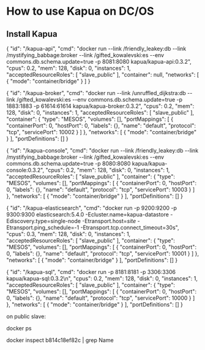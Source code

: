 # How to use Kapua on DC/OS

## Install Kapua

{
  "id": "/kapua-api",
  "cmd": "docker run --link /friendly_leakey:db --link /mystifying_babbage:broker --link /gifted_kowalevski:es --env commons.db.schema.update=true -p 8081:8080 kapua/kapua-api:0.3.2",
  "cpus": 0.2,
  "mem": 128,
  "disk": 0,
  "instances": 1,
  "acceptedResourceRoles": [
    "slave_public"
  ],
  "container": null,
  "networks": [
    {
      "mode": "container/bridge"
    }
  ]
}

{
  "id": "/kapua-broker",
  "cmd": "docker run --link /unruffled_dijkstra:db --link /gifted_kowalevski:es --env commons.db.schema.update=true -p 1883:1883 -p 61614:61614 kapua/kapua-broker:0.3.2",
  "cpus": 0.2,
  "mem": 128,
  "disk": 0,
  "instances": 1,
  "acceptedResourceRoles": [
    "slave_public"
  ],
  "container": {
    "type": "MESOS",
    "volumes": [],
    "portMappings": [
      {
        "containerPort": 0,
        "hostPort": 0,
        "labels": {},
        "name": "default",
        "protocol": "tcp",
        "servicePort": 10002
      }
    ]
  },
  "networks": [
    {
      "mode": "container/bridge"
    }
  ],
  "portDefinitions": []
}

{
  "id": "/kapua-console",
  "cmd": "docker run --link /friendly_leakey:db --link /mystifying_babbage:broker --link /gifted_kowalevski:es --env commons.db.schema.update=true -p 8080:8080 kapua/kapua-console:0.3.2",
  "cpus": 0.2,
  "mem": 128,
  "disk": 0,
  "instances": 1,
  "acceptedResourceRoles": [
    "slave_public"
  ],
  "container": {
    "type": "MESOS",
    "volumes": [],
    "portMappings": [
      {
        "containerPort": 0,
        "hostPort": 0,
        "labels": {},
        "name": "default",
        "protocol": "tcp",
        "servicePort": 10003
      }
    ]
  },
  "networks": [
    {
      "mode": "container/bridge"
    }
  ],
  "portDefinitions": []
}


{
  "id": "/kapua-elasticsearch",
  "cmd": "docker run -p 9200:9200 -p 9300:9300 elasticsearch:5.4.0 -Ecluster.name=kapua-datastore -Ediscovery.type=single-node -Etransport.host=_site_ -Etransport.ping_schedule=-1 -Etransport.tcp.connect_timeout=30s",
  "cpus": 0.3,
  "mem": 128,
  "disk": 0,
  "instances": 1,
  "acceptedResourceRoles": [
    "slave_public"
  ],
  "container": {
    "type": "MESOS",
    "volumes": [],
    "portMappings": [
      {
        "containerPort": 0,
        "hostPort": 0,
        "labels": {},
        "name": "default",
        "protocol": "tcp",
        "servicePort": 10001
      }
    ]
  },
  "networks": [
    {
      "mode": "container/bridge"
    }
  ],
  "portDefinitions": []
}


{
  "id": "/kapua-sql",
  "cmd": "docker run -p 8181:8181 -p 3306:3306 kapua/kapua-sql:0.3.2\n",
  "cpus": 0.2,
  "mem": 128,
  "disk": 0,
  "instances": 1,
  "acceptedResourceRoles": [
    "slave_public"
  ],
  "container": {
    "type": "MESOS",
    "volumes": [],
    "portMappings": [
      {
        "containerPort": 0,
        "hostPort": 0,
        "labels": {},
        "name": "default",
        "protocol": "tcp",
        "servicePort": 10000
      }
    ]
  },
  "networks": [
    {
      "mode": "container/bridge"
    }
  ],
  "portDefinitions": []
}


on public slave:

docker ps

docker inspect b814c18ef82c | grep Name
